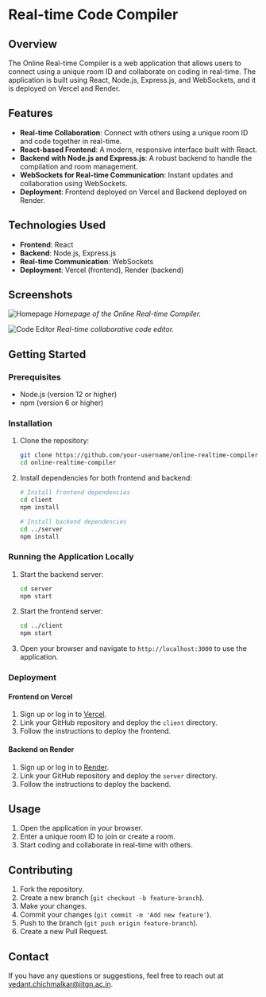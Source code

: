# Real-time Code Compiler

## Overview

The Online Real-time Compiler is a web application that allows users to connect using a unique room ID and collaborate on coding in real-time. The application is built using React, Node.js, Express.js, and WebSockets, and it is deployed on Vercel and Render.

## Features

- **Real-time Collaboration**: Connect with others using a unique room ID and code together in real-time.
- **React-based Frontend**: A modern, responsive interface built with React.
- **Backend with Node.js and Express.js**: A robust backend to handle the compilation and room management.
- **WebSockets for Real-time Communication**: Instant updates and collaboration using WebSockets.
- **Deployment**: Frontend deployed on Vercel and Backend deployed on Render.

## Technologies Used

- **Frontend**: React
- **Backend**: Node.js, Express.js
- **Real-time Communication**: WebSockets
- **Deployment**: Vercel (frontend), Render (backend)

## Screenshots

![Homepage](assets/homepage.png)
*Homepage of the Online Real-time Compiler.*

![Code Editor](assets/code-editor.png)
*Real-time collaborative code editor.*

## Getting Started

### Prerequisites

- Node.js (version 12 or higher)
- npm (version 6 or higher)

### Installation

1. Clone the repository:
    ```bash
    git clone https://github.com/your-username/online-realtime-compiler.git
    cd online-realtime-compiler
    ```

2. Install dependencies for both frontend and backend:

    ```bash
    # Install frontend dependencies
    cd client
    npm install

    # Install backend dependencies
    cd ../server
    npm install
    ```

### Running the Application Locally

1. Start the backend server:
    ```bash
    cd server
    npm start
    ```

2. Start the frontend server:
    ```bash
    cd ../client
    npm start
    ```

3. Open your browser and navigate to `http://localhost:3000` to use the application.

### Deployment

#### Frontend on Vercel

1. Sign up or log in to [Vercel](https://vercel.com/).
2. Link your GitHub repository and deploy the `client` directory.
3. Follow the instructions to deploy the frontend.

#### Backend on Render

1. Sign up or log in to [Render](https://render.com/).
2. Link your GitHub repository and deploy the `server` directory.
3. Follow the instructions to deploy the backend.

## Usage

1. Open the application in your browser.
2. Enter a unique room ID to join or create a room.
3. Start coding and collaborate in real-time with others.

## Contributing

1. Fork the repository.
2. Create a new branch (`git checkout -b feature-branch`).
3. Make your changes.
4. Commit your changes (`git commit -m 'Add new feature'`).
5. Push to the branch (`git push origin feature-branch`).
6. Create a new Pull Request.

## Contact

If you have any questions or suggestions, feel free to reach out at [vedant.chichmalkar@iitgn.ac.in](mailto:vedant.chichmalkar@iitgn.ac.in).
